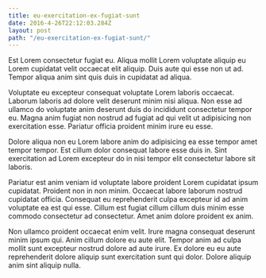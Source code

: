 ```yaml
---
title: eu-exercitation-ex-fugiat-sunt
date: 2016-4-26T22:12:03.284Z
layout: post
path: "/eu-exercitation-ex-fugiat-sunt/"
---
```


Est Lorem consectetur fugiat eu. Aliqua mollit Lorem voluptate aliquip eu Lorem cupidatat velit occaecat elit aliquip. Duis aute qui esse non ut ad. Tempor aliqua anim sint quis duis in cupidatat ad aliqua.

Voluptate eu excepteur consequat voluptate Lorem laboris occaecat. Laborum laboris ad dolore velit deserunt minim nisi aliqua. Non esse ad ullamco do voluptate anim deserunt duis do incididunt consectetur tempor eu. Magna anim fugiat non nostrud ad fugiat ad qui velit ut adipisicing non exercitation esse. Pariatur officia proident minim irure eu esse.

Dolore aliqua non eu Lorem labore anim do adipisicing ea esse tempor amet tempor tempor. Est cillum dolor consequat labore esse duis in. Sint exercitation ad Lorem excepteur do in nisi tempor elit consectetur labore sit laboris.

Pariatur est anim veniam id voluptate labore proident Lorem cupidatat ipsum cupidatat. Proident non in non minim. Occaecat labore laborum nostrud cupidatat officia. Consequat eu reprehenderit culpa excepteur id ad anim voluptate ea est qui esse. Cillum est fugiat cillum cillum duis minim esse commodo consectetur ad consectetur. Amet anim dolore proident ex anim.

Non ullamco proident occaecat enim velit. Irure magna consequat deserunt minim ipsum qui. Anim cillum dolore eu aute elit. Tempor anim ad culpa mollit sunt excepteur nostrud dolore ad aute irure. Ex dolore eu eu aute reprehenderit dolore aliquip sunt exercitation sunt qui dolor. Dolore aliquip anim sint aliquip nulla.